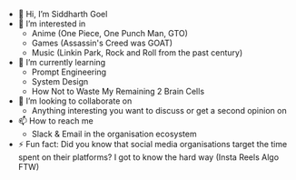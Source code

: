 - 👋 Hi, I’m Siddharth Goel
- 👀 I’m interested in 
  - Anime (One Piece, One Punch Man, GTO)
  - Games (Assassin's Creed was GOAT)
  - Music (Linkin Park, Rock and Roll from the past century)
- 🌱 I’m currently learning
  - Prompt Engineering
  - System Design
  - How Not to Waste My Remaining 2 Brain Cells
- 💞️ I’m looking to collaborate on
  - Anything interesting you want to discuss or get a second opinion on
- 📫 How to reach me 
  - Slack & Email in the organisation ecosystem
- ⚡ Fun fact:
  Did you know that social media organisations target the time spent on their platforms? I got to know the hard way (Insta Reels Algo FTW)

<!---
siddharth-goel-yai/siddharth-goel-yai is a ✨ special ✨ repository because its `README.md` (this file) appears on your GitHub profile.
You can click the Preview link to take a look at your changes.
--->
